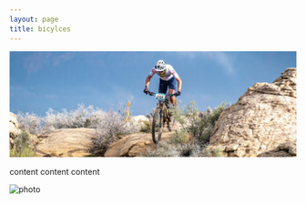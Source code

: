 ```yaml
---
layout: page
title: bicylces
---
```


![photo](https://raw.githubusercontent.com/dbemerydt/dbemerydt.github.io/master/images/true-grit-crop.jpg)

content content content

![photo](https://raw.githubusercontent.com/dbemerydt/dbemerydt.github.io/master/images/glorieta-crop.jpg)
